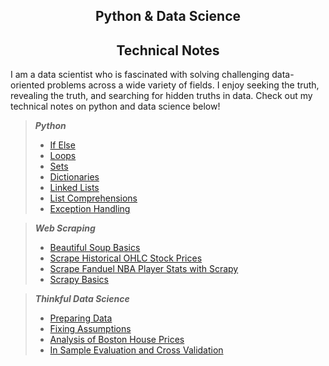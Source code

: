 ## <center>Python & Data Science</center>
## <center>Technical Notes</center>

I am a data scientist who is fascinated with solving challenging data-oriented problems across a wide variety of fields. I enjoy seeking the truth, revealing the truth, and searching for hidden truths in data. Check out my technical notes on python and data science below!

> **_Python_**
> - [If Else](https://rakeshbhatia.github.io/notes/content/python/if_else)
> - [Loops](https://rakeshbhatia.github.io/notes/content/python/loops)
> - [Sets](https://rakeshbhatia.github.io/notes/content/python/sets)
> - [Dictionaries](https://rakeshbhatia.github.io/notes/content/python/dictionaries)
> - [Linked Lists](https://rakeshbhatia.github.io/notes/content/python/linked_lists)
> - [List Comprehensions](https://rakeshbhatia.github.io/notes/content/python/list_comprehensions)
> - [Exception Handling](https://rakeshbhatia.github.io/notes/content/python/exception_handling)

> **_Web Scraping_**
> - [Beautiful Soup Basics](https://rakeshbhatia.github.io/notes/content/web_scraping/beautiful_soup_basics)
> - [Scrape Historical OHLC Stock Prices](https://rakeshbhatia.github.io/notes/content/web_scraping/historical_ohlc_stock_price_scraper)
> - [Scrape Fanduel NBA Player Stats with Scrapy](https://rakeshbhatia.github.io/notes/content/web_scraping/scrape_fanduel_nba_player_stats_with_scrapy)
> - [Scrapy Basics](https://rakeshbhatia.github.io/notes/content/web_scraping/scrapy_basics)

>**_Thinkful Data Science_**
> - [Preparing Data](https://rakeshbhatia.github.io/notes/content/thinkful/preparing_data)
> - [Fixing Assumptions](https://rakeshbhatia.github.io/notes/content/thinkful/fixing_assumptions)
> - [Analysis of Boston House Prices](https://rakeshbhatia.github.io/notes/content/thinkful/analysis_of_boston_house_prices)
> - [In Sample Evaluation and Cross Validation](https://rakeshbhatia.github.io/notes/content/thinkful/in_sample_evaluation_and_cross_validation)
